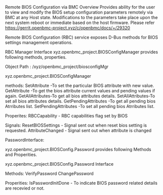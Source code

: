 Remote BIOS Configuration via BMC
Overview
Provides ability for the user to view and modify the
BIOS setup configuration parameters remotely via BMC at any Host state.
Modifications to the parameters take place upon the next system reboot or
immediate based on the host firmware.
Please refer https://gerrit.openbmc-project.xyz/c/openbmc/docs/+/29320

Remote BIOS Configuration (RBC) service exposes D-Bus methods for
BIOS settings management operations.

RBC Manager Interface
xyz.openbmc_project.BIOSConfigManager provides following methods, properties.

Object Path : /xyz/openbmc_project/biosconfigMgr

xyz.openbmc_project.BIOSConfigManager

methods:
SetAttribute -To set the particular BIOS attribute  with new value.
GetAttribute -To get the bios attribute current values and pending values if again.
GetAllAttributes-To get all bios attributes details.
SetAllAttributes-To set all bios attributes details.
GetPendingAttributes -To get all pending bios Atrributes list.
SetPendingAttributes -To set all pending bios Atrributes list.


Properites:
RBCCapability - RBC capabilities flag set by BIOS

Signals:
ResetBIOSSettings - Signal sent out when reset bios setting is requested.
AttributeChanged - Signal sent out when attribute is changed

PasswordInterface:

xyz.openbmc_project.BIOSConfig.Password provides following Methods and Properities.

xyz.openbmc_project.BIOSConfig.Password Interface

Methods:
VerifyPassword
ChangePassword

Properities:
IsPasswordInitDone - To indicate BIOS password related details are recevied or not.


